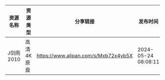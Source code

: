 | 资源名称    | 资源类型   | 分享链接                                 | 发布时间                |
| ------- | ------ | ------------------------------------ | ------------------- |
| J剑雨2010 | 高清4K原盘 | https://www.alipan.com/s/Mxb72x4yb5X | 2024-05-24 08:08:11 |

